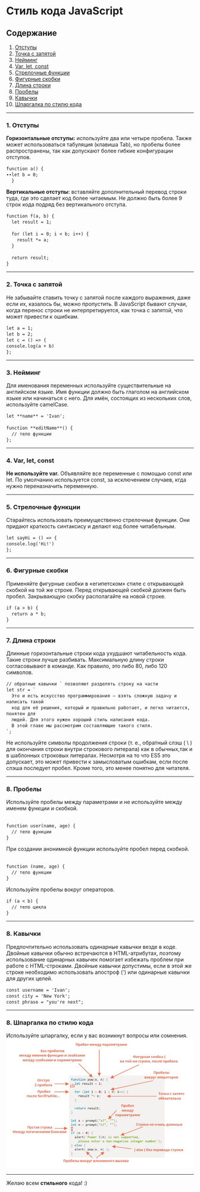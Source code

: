 # Стиль кода JavaScript
## Содержание ##
1. [Отступы](#отступы)
2. [Точка с запятой](#точка_с_запятой)
3. [Нейминг](#нейминг)
4. [Var, let, const](#var,let,const)
5. [Стрелочные функции](#стрелочные_функции)
6. [Фигурные скобки](#фигурные_скобки)
7. [Длина строки](#длина_строки)
8. [Пробелы](#пробелы)
9. [Кавычки](#кавычки)
10. [Шпаргалка по стилю кода](#шпаргалка_по_стилю_кода)
***

### <a name="отступы">1. Отступы </a> ###

**Горизонтальные отступы:** используйте два или четыре пробела. Также может использоваться табуляция (клавиша Tab), но пробелы более распространены, так как допускают более гибкие конфигурации отступов.  
```
function а() {
∙∙let b = 0;
  }
``` 
**Вертикальные отступы:** вставляйте дополнительный перевод строки туда, где это сделает код более читаемым. Не должно быть более 9 строк кода подряд без вертикального отступа. 
```
function f(a, b) {
  let result = 1;
  
  for (let i = 0; i < b; i++) {
    result *= a;
  }
 
  return result;
}
```
***
### <a name="точка_с_запятой">2. Точка с запятой </a> ###

Не забывайте ставить точку с запятой после каждого выражения, даже если их, казалось бы, можно пропустить. В JavaScript бывают случаи, когда перенос строки не интерпретируется, как точка с запятой, что может привести к ошибкам.
```
let a = 1;
let b = 2;
let c = () => {
console.log(a + b)
};
```
***
### <a name="нейминг"> 3. Нейминг </a> ###

Для именования переменных используйте существительные на английском языке.
Имя функции должно быть глаголом на английском языке или начинаться с него. Для имён, состоящих из нескольких слов, используйте camelCase.
```
let **name** = 'Ivan'; 

function **editName**() {
  // тело функции
};
```
***
###  <a name="var_let_const "> 4. Var, let, const </a> ###

**Не используйте var.** Объявляйте все переменные с помощью const или let. По умолчанию используется const, за исключением случаев, кгда нужно переназначить переменную. 
***
### <a name="стрелочные_функции"> 5. Стрелочные функции </a> ###

Старайтесь использовать преимущественно стрелочные функции. Они придают краткость синтаксису и делают код более читабельным.
```
let sayHi = () => {
console.log('Hi!')
};
```
***
### <a name="фигурные_скобки"> 6. Фигурные скобки </a> ###
Применяйте фигурные скобки в «египетском» стиле с открывающей скобкой на той же строке. Перед открывающей скобкой должен быть пробел. Закрывающую скобку располагайте на новой строке.
```
if (a > b) {
  return a * b;
}
```
***
### <a name="длина_строки"> 7. Длина строки </a> ###
Длинные горизонтальные строки кода ухудшают читабельность кода. Такие строки лучше разбивать.
Максимальную длину строки согласовывают в команде. Как правило, это либо 80, либо 120 символов.
```
// обратные кавычки ` позволяют разделять строку на части
let str = `
  Это и есть искусство программирования – взять сложную задачу и написать такой
  код для её решения, который и правильно работает, и легко читается, понятен для 
  людей. Для этого нужен хороший стиль написания кода.
  В этой главе мы рассмотрим составляющие такого стиля.
`;
```
Не используйте символы продолжения строки (т. е., обратный слэш ( \ ) для окончания строки внутри строкового литерала) как в обычных,так и в шаблонных строковых литералах. Несмотря на то что ES5 это допускает, это может привести к замысловатым ошибкам, если после слэша последует пробел. Кроме того, это менее понятно для читателя.
***
### <a name="пробелы"> 8. Пробелы </a> ###
Используйте пробелы между параметрами и не используйте между именем функции и скобкой.
```

function user(name, age) {
  // тело функции
}
```
При создании анонимной функции используйте пробел перед скобкой.
```

function (name, age) {
  // тело функции
}
```
Используйте пробелы вокруг операторов.
```
if (a < b) {
  // тело цикла
}
```
***
### <a name="кавычки"> 8. Кавычки </a> ###
Предпочтительно использовать одинарные кавычки везде в коде. Двойные кавычки обычно встречаются в HTML-атрибутах, поэтому использование одинарных кавычек помогает избежать проблем при работе с HTML-строками. Двойные кавычки допустимы, если в этой же строке необходимо использовать апостроф (') или одинарные кавычки для других целей.

```
const username = 'Ivan';
const city = 'New York';
const phrase = "you're next";
```
***
### <a name="шпаргалка_по_стилю_кода"> 8. Шпаргалка по стилю кода </a> ###
Используйте шпаргалку, если у вас возникнут вопросы или сомнения. 
![Шпаргалка с правилами синтаксиса](/img.jpg)
***
Желаю всем **стильного** кода! :)
